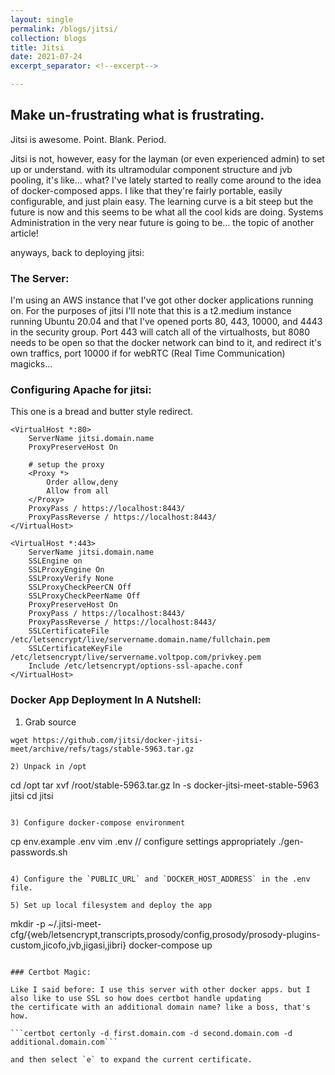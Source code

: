 ```yaml
---
layout: single
permalink: /blogs/jitsi/
collection: blogs
title: Jitsi
date: 2021-07-24
excerpt_separator: <!--excerpt-->

---
```

## Make un-frustrating what is frustrating.
<!--excerpt-->
Jitsi is awesome. Point. Blank. Period.

Jitsi is not, however, easy for the layman (or even experienced admin) to set up or understand.
with its ultramodular component structure and jvb pooling, it's like... what? I've lately started 
to really come around to the idea of docker-composed apps. I like that they're fairly portable, easily 
configurable, and just plain easy. The learning curve is a bit steep but the future is now and this seems 
to be what all the cool kids are doing. Systems Administration in the very near future is going to be... 
the topic of another article!

anyways, back to deploying jitsi:

### The Server:

I'm using an AWS instance that I've got other docker applications running on. For the purposes of jitsi I'll note 
that this is a t2.medium instance running Ubuntu 20.04 and that I've opened ports 80, 443, 10000, and 4443 in
the security group. Port 443 will catch all of the virtualhosts, but 8080 needs to be open so that the docker network
can bind to it, and redirect it's own traffics, port 10000 if for webRTC (Real Time Communication) magicks...

### Configuring Apache for jitsi:

This one is a bread and butter style redirect.

```
<VirtualHost *:80>
    ServerName jitsi.domain.name
    ProxyPreserveHost On

    # setup the proxy
    <Proxy *>
        Order allow,deny
        Allow from all
    </Proxy>
    ProxyPass / https://localhost:8443/
    ProxyPassReverse / https://localhost:8443/
</VirtualHost>

<VirtualHost *:443>
    ServerName jitsi.domain.name
    SSLEngine on
    SSLProxyEngine On
    SSLProxyVerify None
    SSLProxyCheckPeerCN Off
    SSLProxyCheckPeerName Off
    ProxyPreserveHost On
    ProxyPass / https://localhost:8443/
    ProxyPassReverse / https://localhost:8443/
    SSLCertificateFile      /etc/letsencrypt/live/servername.domain.name/fullchain.pem
    SSLCertificateKeyFile /etc/letsencrypt/live/servername.voltpop.com/privkey.pem
    Include /etc/letsencrypt/options-ssl-apache.conf
</VirtualHost>
```

### Docker App Deployment In A Nutshell:

1) Grab source
```
wget https://github.com/jitsi/docker-jitsi-meet/archive/refs/tags/stable-5963.tar.gz

2) Unpack in /opt
```
cd /opt
tar xvf /root/stable-5963.tar.gz
ln -s docker-jitsi-meet-stable-5963 jitsi
cd jitsi
```

3) Configure docker-compose environment
```
cp env.example .env
vim .env // configure settings appropriately
./gen-passwords.sh
```

4) Configure the `PUBLIC_URL` and `DOCKER_HOST_ADDRESS` in the .env file.

5) Set up local filesystem and deploy the app
```
mkdir -p ~/.jitsi-meet-cfg/{web/letsencrypt,transcripts,prosody/config,prosody/prosody-plugins-custom,jicofo,jvb,jigasi,jibri}
docker-compose up 
```

### Certbot Magic:

Like I said before: I use this server with other docker apps. but I also like to use SSL so how does certbot handle updating
the certificate with an additional domain name? like a boss, that's how.

```certbot certonly -d first.domain.com -d second.domain.com -d additional.domain.com```

and then select `e` to expand the current certificate.
